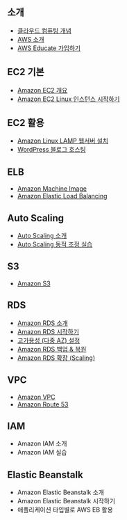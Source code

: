 
## 소개
- [클라우드 컴퓨팅 개념](docs/intro_CloudComputing.md)
- [AWS 소개](docs/intro_AWS.md)
- [AWS Educate 가입하기](docs/aws-educate-for-student.pdf)

## EC2 기본
- [Amazon EC2 개요](docs/ec2-basic.md)
- [Amazon EC2 Linux 인스턴스 시작하기](https://docs.aws.amazon.com/ko_kr/AWSEC2/latest/UserGuide/EC2_GetStarted.html)

## EC2 활용
- [Amazon Linux LAMP 웹서버 설치](https://docs.aws.amazon.com/ko_kr/AWSEC2/latest/UserGuide/install-LAMP.html)
- [WordPress 블로그 호스팅](https://docs.aws.amazon.com/ko_kr/AWSEC2/latest/UserGuide/hosting-wordpress.html)

## ELB
- [Amazon Machine Image](docs/ami.md)
- [Amazon Elastic Load Balancing](docs/elb.md)

## Auto Scaling
- [Auto Scaling 소개](docs/auto-scaling-basic.md)
- [Auto Scaling 동적 조정 실습](docs/auto-scaling-practice.md)

## S3
- [Amazon S3](docs/s3.md) 

## RDS
- [Amazon RDS 소개](docs/rds_overview.md)
- [Amazon RDS 시작하기](docs/rds_exercise.md)
- [고가용성 (다중 AZ) 설정](docs/rds_multiple_az.md)
- [Amazon RDS 백업 & 복원](docs/rds_backup_restore.md)
- [Amazon RDS 확장 (Scaling)](docs/rds_scaling.md)

## VPC
- [Amazon VPC](docs/vpc.md)
- [Amazon Route 53](docs/route53.md)

## IAM
- Amazon IAM 소개
- Amazon IAM 실습

## Elastic Beanstalk
- Amazon Elastic Beanstalk 소개
- Amazon Elastic Beanstalk 시작하기
- 애플리케이션 타입별로 AWS EB 활용